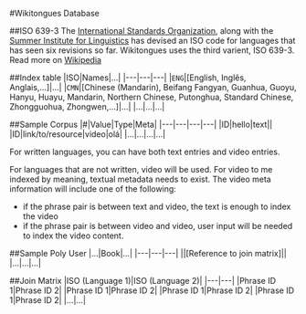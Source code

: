 #Wikitongues Database

##ISO 639-3
The [International Standards Organization](http://www.iso.org/iso/home.html), along with the [Summer Institute for Linguistics](http://www.sil.org/) has devised an ISO code for languages that has seen six revisions so far. Wikitongues uses the third varient, ISO 639-3. Read more on [Wikipedia](https://en.wikipedia.org/wiki/ISO_639)

##Index table
|ISO|Names|…|
|---|---|---|
|`ENG`|[English, Inglês, Anglais,…]|…|
|`CMN`|[Chinese (Mandarin), Beifang Fangyan, Guanhua, Guoyu, Hanyu, Huayu, Mandarin, Northern Chinese, Putonghua, Standard Chinese, Zhongguohua, Zhongwen,…]|…|
|…|…|…|

##Sample Corpus
|#|Value|Type|Meta|
|---|---|---|---|
|ID|hello|text||
|ID|link/to/resource|video|olá|
|…|…|…|…|

For written languages, you can have both text entries and video entries.

For languages that are not written, video will be used. For video to me indexed by meaning, textual metadata needs to exist. The video meta information will include one of the following:
* if the phrase pair is between text and video, the text is enough to index the video
* if the phrase pair is between video and video, user input will be needed to index the video content.

##Sample Poly User
|…|Book|…|
|---|---|---|
||[Reference to join matrix]||
|…|…|…|

##Join Matrix
|ISO (Language 1)|ISO (Language 2)|
|---|---|
|Phrase ID 1|Phrase ID 2|
|Phrase ID 1|Phrase ID 2|
|Phrase ID 1|Phrase ID 2|
|Phrase ID 1|Phrase ID 2|
|…|…|
